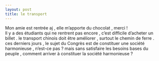 ```yaml
---
layout: post
title: le transport
---
```


<p>Mon amie est rentrée aj ,  elle m’apporte du chocolat , merci !<br />Il y a des étudiants qui ne rentrent pas encore , c’est difficile d’acheter un billet . le transport chinois doit être améliorer , surtout le chemin de ferre . ces derniers jours , le sujet du Congrès est de constituer une société harmonieuse , n’est-ce pas ? mais sans satisfaire les besoins bases du peuple , comment arriver à constituer la société harmonieuse ?</p>

